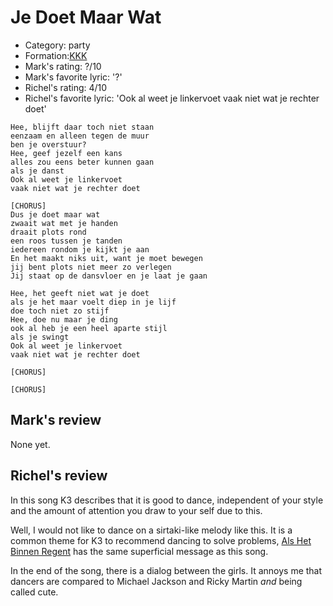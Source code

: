 # Je Doet Maar Wat

 * Category: party
 * Formation:[KKK](Kkk.md)
 * Mark's rating: ?/10
 * Mark's  favorite lyric: '?'
 * Richel's rating: 4/10
 * Richel's favorite lyric: 'Ook al weet je linkervoet vaak niet wat je rechter doet'


```
Hee, blijft daar toch niet staan 
eenzaam en alleen tegen de muur 
ben je overstuur?
Hee, geef jezelf een kans 
alles zou eens beter kunnen gaan
als je danst
Ook al weet je linkervoet 
vaak niet wat je rechter doet

[CHORUS]
Dus je doet maar wat 
zwaait wat met je handen 
draait plots rond 
een roos tussen je tanden
iedereen rondom je kijkt je aan
En het maakt niks uit, want je moet bewegen
jij bent plots niet meer zo verlegen
Jij staat op de dansvloer en je laat je gaan

Hee, het geeft niet wat je doet 
als je het maar voelt diep in je lijf 
doe toch niet zo stijf
Hee, doe nu maar je ding 
ook al heb je een heel aparte stijl 
als je swingt
Ook al weet je linkervoet 
vaak niet wat je rechter doet

[CHORUS]

[CHORUS]
```

## Mark's review

None yet.

## Richel's review

In this song K3 describes that it is good to dance, independent of your style and the amount of attention you draw to your self due to this.

Well, I would not like to dance on a sirtaki-like melody like this. It is a common theme for K3 to recommend dancing to solve
problems, [Als Het Binnen Regent](AlsHetBinnenRegent.md) has the same superficial message as this song.

In the end of the song, there is a dialog between the girls. It annoys me that dancers are compared to Michael Jackson and Ricky Martin *and*
being called cute.